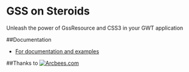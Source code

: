 # GSS on Steroids

Unleash the power of GssResource and CSS3 in your GWT application

##Documentation
* [For documentation and examples](http://arcbees.github.io/gsss/)

##Thanks to
[![Arcbees.com](http://arcbees-ads.appspot.com/ad.png)](http://arcbees.com)
